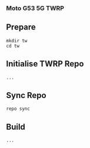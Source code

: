 ### Moto G53 5G TWRP

## Prepare
    mkdir tw
    cd tw
## Initialise TWRP Repo
    ...
## Sync Repo
    repo sync
## Build
    ...

